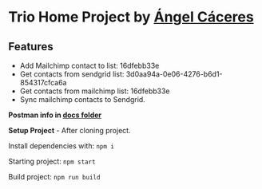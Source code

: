 # Trio Home Project by [Ángel Cáceres](https://github.com/caceres97 "Ángel Cáceres")

## Features

- Add Mailchimp contact to list: 16dfebb33e 
- Get contacts from sendgrid list: 3d0aa94a-0e06-4276-b6d1-854317cfca6a
- Get contacts from mailchimp list: 16dfebb33e
- Sync mailchimp contacts to Sendgrid.

**Postman info in [docs folder](https://github.com/caceres97/trio-home-project/tree/main/docs "docs folder")**

**Setup Project** - After cloning project.

Install dependencies with:
`npm i`

Starting project:
`npm start`

Build project: 
`npm run build`
